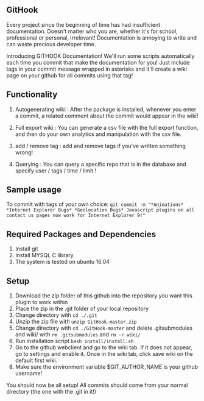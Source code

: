 ## GitHook

Every project since the beginning of time has had insufficient documentation. Doesn't matter who you are, whether it's for school, professional or personal, irrelevant!  Documentation is annoying to write and can waste precious developer time. 

Introducing GITHOOK Documentation!  We'll run some scripts automatically each time you commit that make the documentation for you!  Just include tags in your commit message wrapped in asterisks and it'll create a wiki page on your github for all commits using that tag!

## Functionality
1. Autogenerating wiki : After the package is installed, whenever you enter a commit, a related comment about the commit would appear in the wiki!

3. Full export wiki : You can generate a csv file with the full export function, and then do your own analytics and manipulation with the csv file.

4. add / remove tag : add and remove tags if you've written something wrong!

5. Querying : You can query a specific repo that is in the database and specify user / tags / time / limit !

## Sample usage

To commit with tags of your own choice:
`git commit -m "*Animations* *Internet Explorer Bugs* *Geolocation Bugs* Javascript plugins on all contact us pages now work for Internet Explorer 9!"`

## Required Packages and Dependencies

1. Install git
2. Install MYSQL C library
3. The system is tested on ubuntu 16.04

## Setup

1. Download the zip folder of this github into the repository you want this plugin to work within
2. Place the zip in the .git folder of your local repository
3. Change directory with `cd ./.git`
4. Unzip the zip file with `unzip GitHook-master.zip`
5. Change directory with `cd ./GitHook-master` and delete .gitsubmodules and wiki/ with `rm .gitsubmodules` and `rm -r wiki/`
6. Run installation script `bash install/install.sh`
7. Go to the github webclient and go to the wiki tab. If it does not appear, go to settings and enable it.  Once in the wiki tab, click save wiki on the default first wiki.
8. Make sure the environment variable $GIT_AUTHOR_NAME is your github username!


You should now be all setup!  All commits should come from your normal directory (the one with the .git in it!)



